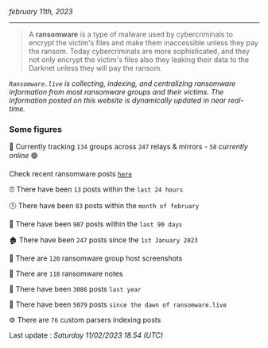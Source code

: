 _february 11th, 2023_

---

> A **ransomware** is a type of malware used by cybercriminals to encrypt the victim's files and make them inaccessible unless they pay the ransom. Today cybercriminals are more sophisticated, and they not only encrypt the victim's files also they leaking their data to the Darknet unless they will pay the ransom.


_`Ransomware.live` is collecting, indexing, and centralizing ransomware information from most ransomware groups and their victims. The information posted on this website is dynamically updated in near real-time._

### Some figures 

🔎 Currently tracking `134` groups across `247` relays & mirrors - _`58` currently online_ 🟢

Check recent ransomware posts [`here`](recentposts.md)


⏰ There have been `13` posts within the `last 24 hours`

🕓 There have been `83` posts within the `month of february`

📅 There have been `907` posts within the `last 90 days`

🏚 There have been `247` posts since the `1st January 2023`

📸 There are `120` ransomware group host screenshots

📝 There are `118` ransomware notes

🚀 There have been `3086` posts `last year`

🐣 There have been `5079` posts `since the dawn of ransomware.live`

⚙️ There are `76` custom parsers indexing posts



Last update : _Saturday 11/02/2023 18.54 (UTC)_

